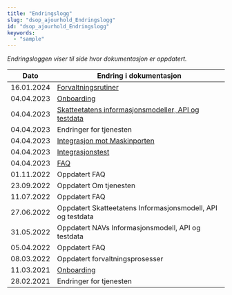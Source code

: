 ```yaml
---
title: "Endringslogg"
slug: "dsop_ajourhold_Endringslogg"
id: "dsop_ajourhold_Endringslogg"
keywords:
  - "sample"
---
```


*Endringsloggen viser til side hvor dokumentasjon er oppdatert.*

| Dato         | Endring i dokumentasjon   |
|-------------| ------------------------|
|16.01.2024 | [Forvaltningsrutiner](https://dokumentasjon.dsop.no/dsop_ajourhold_forvaltningsrutiner.html) |
|04.04.2023 | [Onboarding](https://dokumentasjon.dsop.no/dsop_ajourhold_onboarding.html#endringslogg) |
|04.04.2023 | [Skatteetatens informasjonsmodeller, API og testdata](https://dokumentasjon.dsop.no/dsop_skatteetaten_api.html#endringslogg) |
|04.04.2023 | Endringer for tjenesten | [NAVs informasjonsmodell, API og testdata](https://dokumentasjon.dsop.no/dsop_Nav_api.html#endringslogg) |
|04.04.2023 | [Integrasjon mot Maskinporten](https://dokumentasjon.dsop.no/dsop_ajourhold_Integrasjonmaskinporten.html#endringslogg) |
|04.04.2023 | [Integrasjonstest](https://dokumentasjon.dsop.no/dsop_ajourhold_integrasjonstest.html#endringslogg) |
|04.04.2023 | [FAQ](https://dokumentasjon.dsop.no/dsop_ajourhold_faq.html#endringslogg) |
|01.11.2022 | Oppdatert FAQ | [FAQ](https://dokumentasjon.dsop.no/dsop_ajourhold_faq.html)| 
|23.09.2022 | Oppdatert Om tjenesten | [Om tjenesten](https://dokumentasjon.dsop.no/dsop_ajourhold_om.html)| 
|11.07.2022 | Oppdatert FAQ | [FAQ](https://dokumentasjon.dsop.no/dsop_ajourhold_faq.html)| 
|27.06.2022 | Oppdatert Skatteetatens Informasjonsmodell, API og testdata | [Skatteetatens Informasjonsmodell, API og testdata](https://dokumentasjon.dsop.no/dsop_skatteetaten_api.html#informasjonsmodeller)| 
|31.05.2022 | Oppdatert NAVs Informasjonsmodell, API og testdata | [NAVs Informasjonsmodell, API og testdata](https://dokumentasjon.dsop.no/dsop_Nav_api.html)| 
|05.04.2022 | Oppdatert FAQ | [FAQ](https://dokumentasjon.dsop.no/dsop_ajourhold_faq.html)| 
|08.03.2022 | Oppdatert forvaltningsprosesser | [forvaltningsrutiner](https://dokumentasjon.dsop.no/dsop_ajourhold_forvaltningsrutiner.html)| 
|11.03.2021 | [Onboarding](https://dokumentasjon.dsop.no/dsop_ajourhold_onboarding.html) |
|28.02.2021 | Endringer for tjenesten | [Endringer 2023 ](https://dokumentasjon.dsop.no/dsop_ajourhold_endringer.html) |